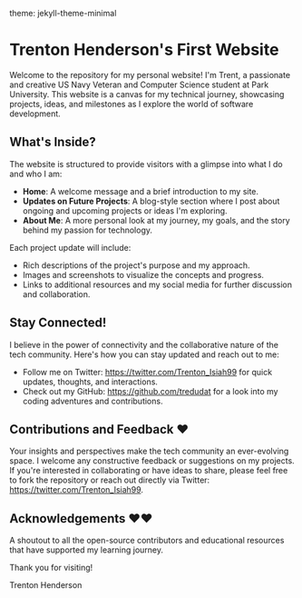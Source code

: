 theme: jekyll-theme-minimal
# Trenton Henderson's First Website

Welcome to the repository for my personal website! I'm Trent, a passionate and creative US Navy Veteran and Computer Science student at Park University. This website is a canvas for my technical journey, showcasing projects, ideas, and milestones as I explore the world of software development.

## What's Inside?

The website is structured to provide visitors with a glimpse into what I do and who I am:

- **Home**: A welcome message and a brief introduction to my site.
- **Updates on Future Projects**: A blog-style section where I post about ongoing and upcoming projects or ideas I'm exploring.
- **About Me**: A more personal look at my journey, my goals, and the story behind my passion for technology.

Each project update will include:
- Rich descriptions of the project's purpose and my approach.
- Images and screenshots to visualize the concepts and progress.
- Links to additional resources and my social media for further discussion and collaboration.

## Stay Connected!

I believe in the power of connectivity and the collaborative nature of the tech community. Here's how you can stay updated and reach out to me:

- Follow me on Twitter: https://twitter.com/Trenton_Isiah99 for quick updates, thoughts, and interactions.
- Check out my GitHub: https://github.com/tredudat for a look into my coding adventures and contributions.

## Contributions and Feedback ♥

Your insights and perspectives make the tech community an ever-evolving space. I welcome any constructive feedback or suggestions on my projects. If you're interested in collaborating or have ideas to share, please feel free to fork the repository or reach out directly via Twitter: https://twitter.com/Trenton_Isiah99.

## Acknowledgements ♥♥

A shoutout to all the open-source contributors and educational resources that have supported my learning journey.

Thank you for visiting!

Trenton Henderson
